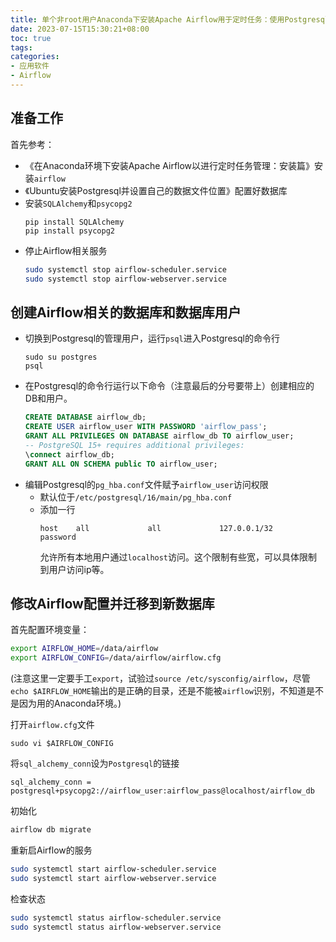 ```yaml
---
title: 单个非root用户Anaconda下安装Apache Airflow用于定时任务：使用Postgresql
date: 2023-07-15T15:30:21+08:00
toc: true
tags: 
categories: 
- 应用软件
- Airflow
---
```


## 准备工作
首先参考：
- 《在Anaconda环境下安装Apache Airflow以进行定时任务管理：安装篇》安装`airflow`
- 《Ubuntu安装Postgresql并设置自己的数据文件位置》配置好数据库
- 安装`SQLAlchemy`和`psycopg2`
   ```
   pip install SQLAlchemy
   pip install psycopg2
   ```
- 停止Airflow相关服务
    ```bash
    sudo systemctl stop airflow-scheduler.service
    sudo systemctl stop airflow-webserver.service
    ```

## 创建Airflow相关的数据库和数据库用户
- 切换到Postgresql的管理用户，运行`psql`进入Postgresql的命令行
    ```
    sudo su postgres
    psql
    ```
- 在Postgresql的命令行运行以下命令（注意最后的分号要带上）创建相应的DB和用户。
    ```sql
    CREATE DATABASE airflow_db;
    CREATE USER airflow_user WITH PASSWORD 'airflow_pass';
    GRANT ALL PRIVILEGES ON DATABASE airflow_db TO airflow_user;
    -- PostgreSQL 15+ requires additional privileges:
    \connect airflow_db;
    GRANT ALL ON SCHEMA public TO airflow_user;
    ```
- 编辑Postgresql的`pg_hba.conf`文件赋予`airflow_user`访问权限
    - 默认位于`/etc/postgresql/16/main/pg_hba.conf`
    - 添加一行
      ```
      host    all             all             127.0.0.1/32            password
      ```
      允许所有本地用户通过`localhost`访问。这个限制有些宽，可以具体限制到用户访问ip等。


## 修改Airflow配置并迁移到新数据库
首先配置环境变量：
```bash
export AIRFLOW_HOME=/data/airflow
export AIRFLOW_CONFIG=/data/airflow/airflow.cfg
```
(注意这里一定要手工`export`，试验过`source /etc/sysconfig/airflow`，尽管`echo $AIRFLOW_HOME`输出的是正确的目录，还是不能被`airflow`识别，不知道是不是因为用的Anaconda环境。)

打开`airflow.cfg`文件
```
sudo vi $AIRFLOW_CONFIG
```
将`sql_alchemy_conn`设为`Postgresql`的链接
```
sql_alchemy_conn = postgresql+psycopg2://airflow_user:airflow_pass@localhost/airflow_db
```
初始化
```bash
airflow db migrate
```
重新启Airflow的服务
```bash
sudo systemctl start airflow-scheduler.service
sudo systemctl start airflow-webserver.service
```
检查状态
```bash
sudo systemctl status airflow-scheduler.service
sudo systemctl status airflow-webserver.service
```
